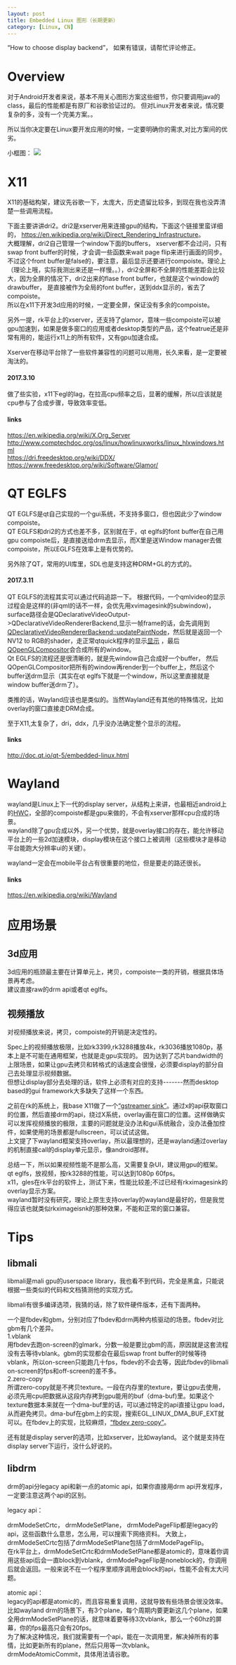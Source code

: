 ```yaml
---
layout: post
title: Embedded Linux 图形（长期更新）
category: [Linux, CN]
---
```


“How to choose display backend”， 如果有错误，请帮忙评论修正。

# Overview

对于Android开发者来说，基本不用关心图形方案这些细节，你只要调用java的class，最后的性能都是有原厂和谷歌验证过的。
但对Linux开发者来说，情况要复杂的多，没有一个完美方案。。

所以当你决定要在Linux要开发应用的时候，一定要明确你的需求,对比方案间的优劣。

小框图：
![](https://github.com/wzyy2/wzyy2.github.io/raw/master/images/graphics.png)

# X11

X11的基础构架，建议先谷歌一下，太庞大，历史遗留比较多，到现在我也没弄清楚一些调用流程。  

下面主要讲讲dri2。dri2是xserver用来连接gpu的结构，下面这个链接里蛮详细的， <https://en.wikipedia.org/wiki/Direct_Rendering_Infrastructure>。  
大概理解，dri2自己管理一个window下面的buffers， xserver都不会过问，只有swap front buffer的时候，才会调一些函数来wait page flip来进行画面的同步。不过这个front buffer是false的，要注意，最后显示还要进行compoiste。理论上（理论上哦，实际我测出来还是一样慢。。），dri2全屏和不全屏的性能差距会比较大，因为全屏的情况下，dri2出来的flase front buffer，也就是这个window的drawbuffer， 是直接被作为全局的font buffer，送到ddx显示的，省去了compoiste。  
所以在x11下开发3d应用的时候，一定要全屏，保证没有多余的compoiste。     

另外一提，rk平台上的xserver，还支持了glamor，意味一些compoiste可以被gpu加速到，如果是做多窗口的应用或者desktop类型的产品，这个featrue还是非常有用的，能运行x11上的所有软件，又有gpu加速合成。   

Xserver在移动平台除了一些软件兼容性的问题可以用用，长久来看，是一定要被淘汰的。

#### 2017.3.10
做了些实验，x11下egl的lag，在拉高cpu频率之后，显著的缓解，所以应该就是cpu参与了合成步骤，导致效率变低。


#### links
<https://en.wikipedia.org/wiki/X.Org_Server>  
<http://www.comptechdoc.org/os/linux/howlinuxworks/linux_hlxwindows.html>  
<https://dri.freedesktop.org/wiki/DDX/>   
<https://www.freedesktop.org/wiki/Software/Glamor/>

# QT EGLFS
QT EGLFS是qt自己实现的一个gui系统，不支持多窗口，但也因此少了window compoiste。   
QT EGLFS和dri2的方式也差不多，区别就在于，qt eglfs的font buffer在自己用gpu compoiste后，是直接送给drm去显示，而X里是送Window manager去做compoiste，所以EGLFS在效率上是有优势的。

另外除了QT，常用的UI库里，SDL也是支持这种DRM+GL的方式的。

#### 2017.3.11

QT EGLFS的流程其实可以通过代码追踪一下。
根据代码，一个qmlvideo的显示过程会是这样的(非qml的话不一样，会优先用xvimagesink的subwindow)，surface路径会是QDeclarativeVideoOutput->QDeclarativeVideoRendererBackend,显示一帧frame的话，会先调用到
[QDeclarativeVideoRendererBackend::updatePaintNode](http://doc.qt.io/qt-5/qquickitem.html#updatePaintNode)，然后就是返回一个NV12 to RGB的shader，走正常qtquick程序的显示[显示](http://doc.qt.io/qt-5/qtquick-visualcanvas-scenegraph.html#scene-graph-and-rendering)
	，最后[QOpenGLCompositor](https://github.com/qt/qtbase/blob/6bceb4a8a9292ce9f062a38d6fe143460b54370e/src/platformsupport/platformcompositor/qopenglcompositor.cpp)会合成所有的window。   
Qt EGLFS的流程还是很清晰的，就是先window自己合成好一个buffer， 然后QOpenGLCompositor把所有的window再render到一个buffer上，然后这个buffer送drm显示（其实在qt eglfs下就是一个window，所以这里直接就是window buffer送drm了）。

类推的话，Wayland应该也是类似的。当然Wayland还有其他的特殊情况，比如overlay的窗口直接走DRM合成。

至于X11,太复杂了，dri，ddx，几乎没办法确定整个显示的流程。

#### links
<http://doc.qt.io/qt-5/embedded-linux.html>

# Wayland

wayland是Linux上下一代的display server，从结构上来讲，也最相近android上的[HWC](http://dragon.leanote.com/post/Android%E5%9B%BE%E5%BD%A2%E7%B3%BB%E7%BB%9F-II-%E6%9E%B6%E6%9E%84)，全部的compoiste都是gpu来做的，不会有xserver那样cpu合成的场景。    
wayland除了gpu合成以外，另一个优势，就是overlay接口的存在，能允许移动平台上的一些2d加速模块，display模块在这个接口上被调用（这些模块才是移动平台能跑大分辨率ui的关键）。

wayland一定会在mobile平台占有很重要的地位，但是要走的路还很长。


#### links
 <https://en.wikipedia.org/wiki/Wayland>

# 应用场景

## 3d应用

3d应用的瓶颈最主要在计算单元上，拷贝，compoiste一类的开销，根据具体场景再考虑。  
建议直接raw的drm api或者qt eglfs。

## 视频播放

对视频播放来说，拷贝，compoiste的开销是决定性的。

Spec上的视频播放极限，比如rk3399,rk3288播放4k，rk3036播放1080p，基本上是不可能在通用框架，也就是走gpu实现的。
因为达到了芯片bandwidth的上限场景，如果让gpu去拷贝和转格式的话速度会很慢，必须要display的部分自己去处理显示视频数据。  
但想让display部分去处理的话，软件上必须有对应的支持-------然而desktop based的gui framework大多缺失了这样一个东西。

之前在rk的系统上，我base X11做了一个[“gstreamer sink”](https://github.com/rockchip-linux/gstreamer-rockchip/tree/master/gst/rksink/rkximage)。通过x的api获取窗口的位置，然后直接drm的api，绕过X系统，overlay画在窗口的位置。这样做确实可以发挥视频播放的极限，主要的问题就是没办法和gui系统融合，没办法叠加控件，如果使用的场景都是fullscreen，可以试试这做。  
上文提了下wayland框架支持overlay，所以最理想的，还是wayland通过overlay的机制直接call的display单元显示，像android那样。

总结一下，所以如果视频性能不是那么高，又需要复杂UI，建议用gpu的框架。   
qt eglfs，放视频，按rk3288的性能，可以达到1080p 60fps。  
x11，gles在rk平台的软件上，测试下来，性能比较差;不过已经有rkximagesink的overlay显示方案。  
wayland暂时没有研究，理论上原生支持overlay的wayland是最好的，但是我觉得应该也就类似rkximageisnk的那种效果，不能和正常的窗口兼容。

# Tips

## libmali
libmali是mali gpu的userspace library，我也看不到代码，完全是黑盒，只能说根据一些类似的代码和文档猜测他的实现方式。

libmali有很多编译选项，我猜的话，除了软件硬件版本，还有下面两种。

一个是fbdev和gbm，分别对应了fbdev和drm两种内核驱动的场景。fbdev对比gbm有几个差异。  
1.vblank   
用fbdev去跑on-screen的glmark，分数一般是要比gbm的高，原因就是这套流程没有去等待vblank。gbm的实现都会在最后swap front buffer的时候等待vblank，所以on-screen只能跑几十fps，fbdev的不会去等，因此fbdev的libmali on-screen的fps和off-screen的差不多。  
2.zero-copy  
所谓zero-copy就是不拷贝texture。一段在内存里的texture，要让gpu去使用，必须先用cpu把数据从这段内存拷到gpu能用的buf（dma-buf)里。如果这个texture数据本来就在一个dma-buf里的话，可以通过特定的api直接让gpu load，从而避免拷贝。dma-buf在gbm上的实现，搜索EGL_LINUX_DMA_BUF_EXT就可以。在fbdev上的实现，比较麻烦，[“fbdev zero-copy”](https://community.arm.com/graphics/b/blog/posts/improving-arm-mali-drivers-on-fbdev)。

还有就是display server的选项，比如xserver，比如wayland。
这个就是支持在display server下运行，没什么好说的。

## libdrm

drm的api分legacy api和新一点的atomic api，如果你直接用drm api开发程序，一定要注意这两个api的区别。

legacy api：  

drmModeSetCrtc， drmModeSetPlane， drmModePageFlip都是legacy的api，这些函数什么意思，怎么用，可以搜索下网络资料。
大致上，drmModeSetCrtc包括了drmModeSetPlane包括了drmModePageFlip。  
在rk平台上，drmModeSetCrtc和drmModeSetPlane都是atomic的，意味着你调用这些api后会一直block到vblank，drmModePageFlip是noneblock的，你调用后就会返回。一般来说不在一个程序里顺序调用会block的api，性能不会有太大问题。


atomic api：  
legacy的api都是atomic的，而且容易重复调用，这就导致有些场景会很没效率。  
比如wayland drm的场景下，有3个plane，每个周期内要更新这几个plane，如果全用drmModeSetPlane的话，就意味着要等待3次vblank，那么一个60hz的屏幕，你的fps最高只会有20fps。  
为了解决这种情况，我们就需要有一个api，能在一次调用里，解决掉所有的事情，比如更新所有的plane，然后只用等一次vblank。   
drmModeAtomicCommit，具体用法请谷歌。
